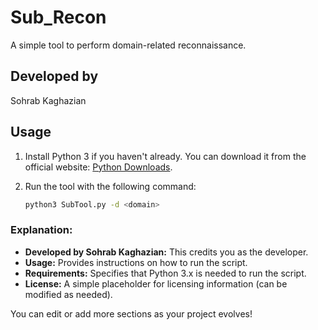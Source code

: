 # Sub_Recon

A simple tool to perform domain-related reconnaissance.

## Developed by
Sohrab Kaghazian

## Usage

1. Install Python 3 if you haven't already. You can download it from the official website: [Python Downloads](https://www.python.org/downloads/).

2. Run the tool with the following command:

   ```bash
   python3 SubTool.py -d <domain>


### Explanation:
- **Developed by Sohrab Kaghazian:** This credits you as the developer.
- **Usage:** Provides instructions on how to run the script.
- **Requirements:** Specifies that Python 3.x is needed to run the script.
- **License:** A simple placeholder for licensing information (can be modified as needed).

You can edit or add more sections as your project evolves!
